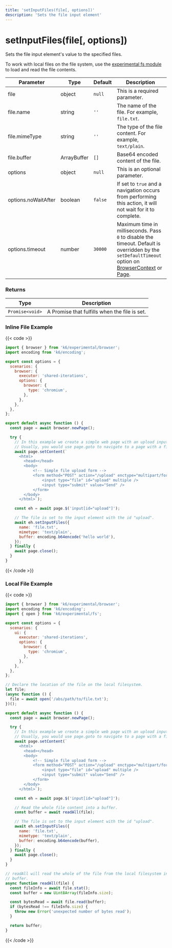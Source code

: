 ```yaml
---
title: 'setInputFiles(file[, options])'
description: 'Sets the file input element'
---
```


# setInputFiles(file[, options])

Sets the file input element's value to the specified files.

To work with local files on the file system, use the [experimental fs module](https://grafana.com/docs/k6/latest/javascript-api/k6-experimental/fs/) to load and read the file contents.

| Parameter           | Type        | Default | Description                                                                                                                                                                                                                                                                                                                                   |
| ------------------- | ----------- | ------- | --------------------------------------------------------------------------------------------------------------------------------------------------------------------------------------------------------------------------------------------------------------------------------------------------------------------------------------------- |
| file                | object      | `null`  | This is a required parameter.                                                                                                                                                                                                                                                                                                                 |
| file.name           | string      | `''`    | The name of the file. For example, `file.txt`.                                                                                                                                                                                                                                                                                                |
| file.mimeType       | string      | `''`    | The type of the file content. For example, `text/plain`.                                                                                                                                                                                                                                                                                      |
| file.buffer         | ArrayBuffer | `[]`    | Base64 encoded content of the file.                                                                                                                                                                                                                                                                                                           |
| options             | object      | `null`  | This is an optional parameter.                                                                                                                                                                                                                                                                                                                |
| options.noWaitAfter | boolean     | `false` | If set to `true` and a navigation occurs from performing this action, it will not wait for it to complete.                                                                                                                                                                                                                                    |
| options.timeout     | number      | `30000` | Maximum time in milliseconds. Pass `0` to disable the timeout. Default is overridden by the `setDefaultTimeout` option on [BrowserContext](https://grafana.com/docs/k6/<K6_VERSION>/javascript-api/k6-experimental/browser/browsercontext/) or [Page](https://grafana.com/docs/k6/<K6_VERSION>/javascript-api/k6-experimental/browser/page/). |

### Returns

| Type            | Description                                   |
| --------------- | --------------------------------------------- |
| `Promise<void>` | A Promise that fulfills when the file is set. |

### Inline File Example

{{< code >}}

```javascript
import { browser } from 'k6/experimental/browser';
import encoding from 'k6/encoding';

export const options = {
  scenarios: {
    browser: {
      executor: 'shared-iterations',
      options: {
        browser: {
          type: 'chromium',
        },
      },
    },
  },
};

export default async function () {
  const page = await browser.newPage();

  try {
    // In this example we create a simple web page with an upload input field.
    // Usually, you would use page.goto to navigate to a page with a file input field.
    await page.setContent(`
      <html>
        <head></head>
        <body>
            <!-- Simple file upload form -->
            <form method="POST" action="/upload" enctype="multipart/form-data">
                <input type="file" id="upload" multiple />
                <input type="submit" value="Send" />
            </form>
        </body>
      </html>`);

    const eh = await page.$('input[id="upload"]');

    // The file is set to the input element with the id "upload".
    await eh.setInputFiles({
      name: 'file.txt',
      mimetype: 'text/plain',
      buffer: encoding.b64encode('hello world'),
    });
  } finally {
    await page.close();
  }
}
```

{{< /code >}}

### Local File Example

{{< code >}}

```javascript
import { browser } from 'k6/experimental/browser';
import encoding from 'k6/encoding';
import { open } from 'k6/experimental/fs';

export const options = {
  scenarios: {
    ui: {
      executor: 'shared-iterations',
      options: {
        browser: {
          type: 'chromium',
        },
      },
    },
  },
};

// Declare the location of the file on the local filesystem.
let file;
(async function () {
  file = await open('/abs/path/to/file.txt');
})();

export default async function () {
  const page = await browser.newPage();

  try {
    // In this example we create a simple web page with an upload input field.
    // Usually, you would use page.goto to navigate to a page with a file input field.
    await page.setContent(`
      <html>
        <head></head>
        <body>
            <!-- Simple file upload form -->
            <form method="POST" action="/upload" enctype="multipart/form-data">
                <input type="file" id="upload" multiple />
                <input type="submit" value="Send" />
            </form>
        </body>
      </html>`);

    const eh = await page.$('input[id="upload"]');

    // Read the whole file content into a buffer.
    const buffer = await readAll(file);

    // The file is set to the input element with the id "upload".
    await eh.setInputFiles({
      name: 'file.txt',
      mimetype: 'text/plain',
      buffer: encoding.b64encode(buffer),
    });
  } finally {
    await page.close();
  }
}

// readAll will read the whole of the file from the local filesystem into a
// buffer.
async function readAll(file) {
  const fileInfo = await file.stat();
  const buffer = new Uint8Array(fileInfo.size);

  const bytesRead = await file.read(buffer);
  if (bytesRead !== fileInfo.size) {
    throw new Error('unexpected number of bytes read');
  }

  return buffer;
}
```

{{< /code >}}
